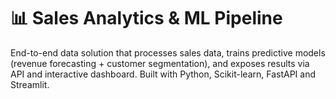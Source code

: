# 📊 Sales Analytics & ML Pipeline

End-to-end data solution that processes sales data, trains predictive models (revenue forecasting + customer segmentation), and exposes results via API and interactive dashboard. Built with Python, Scikit-learn, FastAPI and Streamlit.